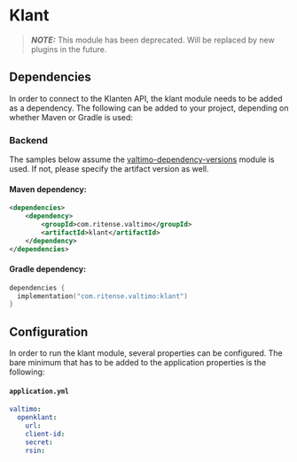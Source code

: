 # Klant
> **_NOTE:_** This module has been deprecated. Will be replaced by new plugins in the future.

## Dependencies

In order to connect to the Klanten API, the klant module needs to be added as a dependency. The
following can be added to your project, depending on whether Maven or Gradle is used:

### Backend
The samples below assume the [valtimo-dependency-versions](../core/valtimo-dependency-versions.md) module is used.
If not, please specify the artifact version as well.

#### Maven dependency:
```xml
<dependencies>
    <dependency>
        <groupId>com.ritense.valtimo</groupId>
        <artifactId>klant</artifactId>
    </dependency>
</dependencies>
```

#### Gradle dependency:
```kotlin
dependencies {
  implementation("com.ritense.valtimo:klant")
}
```

## Configuration

In order to run the klant module, several properties can be configured. The bare minimum that has to be added to the
application properties is the following:

#### **`application.yml`**
```yaml
valtimo:
  openklant:
    url:
    client-id:
    secret: 
    rsin: 
```
